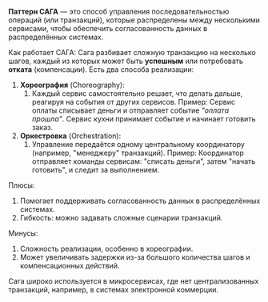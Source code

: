 **Паттерн САГА** — это способ управления последовательностью операций (или транзакций), которые распределены между несколькими сервисами, чтобы обеспечить согласованность данных в распределённых системах.

Как работает САГА:
Сага разбивает сложную транзакцию на несколько шагов, каждый из которых может быть **успешным** или потребовать **отката** (компенсации).
Есть два способа реализации:
1. **Хореография** (Choreography):
	1) Каждый сервис самостоятельно решает, что делать дальше, реагируя на события от других сервисов.
	   Пример: Сервис оплаты списывает деньги и отправляет событие _"оплата прошла"_. Сервис кухни принимает событие и начинает готовить заказ.
2. **Оркестровка** (Orchestration):
	1) Управление передаётся одному центральному координатору (например, "менеджеру" транзакций).
	   Пример: Координатор отправляет команды сервисам: "списать деньги", затем "начать готовить", и следит за выполнением.

Плюсы:
1. Помогает поддерживать согласованность данных в распределённых системах.
2. Гибкость: можно задавать сложные сценарии транзакций.

Минусы:
1. Сложность реализации, особенно в хореографии.
2. Может увеличивать задержки из-за большого количества шагов и компенсационных действий.

Сага широко используется в микросервисах, где нет централизованных транзакций, например, в системах электронной коммерции.